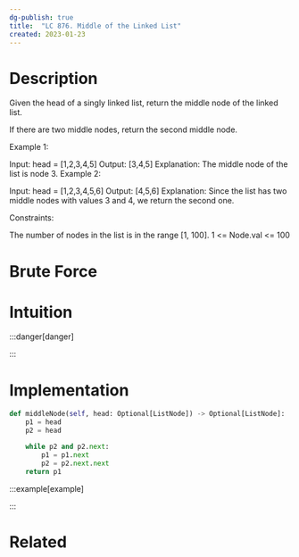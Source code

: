 ```yaml
---
dg-publish: true
title:  "LC 876. Middle of the Linked List"
created: 2023-01-23
---
```



# Description
Given the head of a singly linked list, return the middle node of the linked list.

If there are two middle nodes, return the second middle node.

 

Example 1:


Input: head = [1,2,3,4,5]
Output: [3,4,5]
Explanation: The middle node of the list is node 3.
Example 2:


Input: head = [1,2,3,4,5,6]
Output: [4,5,6]
Explanation: Since the list has two middle nodes with values 3 and 4, we return the second one.
 

Constraints:

The number of nodes in the list is in the range [1, 100].
1 <= Node.val <= 100
# Brute Force
# Intuition

:::danger[danger] 


:::

# Implementation
```python
def middleNode(self, head: Optional[ListNode]) -> Optional[ListNode]:
	p1 = head
	p2 = head

	while p2 and p2.next:
		p1 = p1.next
		p2 = p2.next.next
	return p1
```

:::example[example] 


:::


# Related
